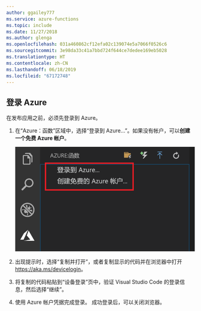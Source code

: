 ```yaml
---
author: ggailey777
ms.service: azure-functions
ms.topic: include
ms.date: 11/27/2018
ms.author: glenga
ms.openlocfilehash: 031a460862cf12efa02c139074e5a7066f0526c6
ms.sourcegitcommit: 3e98da33c41a7bbd724f644ce7dedee169eb5028
ms.translationtype: HT
ms.contentlocale: zh-CN
ms.lasthandoff: 06/18/2019
ms.locfileid: "67172748"
---
```

## <a name="sign-in-to-azure"></a>登录 Azure

在发布应用之前，必须先登录到 Azure。

1. 在“Azure：函数”区域中，选择“登录到 Azure...”。如果没有帐户，可以**创建一个免费 Azure 帐户**。

    ![浏览器中的函数 localhost 响应](./media/functions-sign-in-vs-code/functions-sign-into-azure.png)

1. 出现提示时，选择“复制并打开”，或者复制显示的代码并在浏览器中打开 <https://aka.ms/devicelogin>。

1. 将复制的代码粘贴到“设备登录”页中，验证 Visual Studio Code 的登录信息，然后选择“继续”。  

1. 使用 Azure 帐户凭据完成登录。 成功登录后，可以关闭浏览器。
